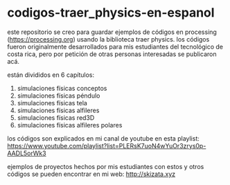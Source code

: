# codigos-traer_physics-en-espanol
este repositorio se creo para guardar ejemplos de códigos en processing (https://processing.org) usando la biblioteca traer physics.
los códigos fueron originalmente desarrollados para mis estudiantes del tecnológico de costa rica, pero por petición de otras personas interesadas se publicaron acá.

están divididos en 6 capítulos:
1. simulaciones físicas conceptos
2. simulaciones físicas péndulo
3. simulaciones físicas tela
4. simulaciones físicas alfileres
5. simulaciones físicas red3D
6. simulaciones físicas alfileres polares

los códigos son explicados en mi canal de youtube en esta playlist:
https://www.youtube.com/playlist?list=PLERsK7uoN4wYuOr3zrys0p-AADL5orWk3

ejemplos de proyectos hechos por mis estudiantes con estos y otros códigos se pueden encontrar en mi web:
http://skizata.xyz

